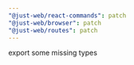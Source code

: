 ```yaml
---
"@just-web/react-commands": patch
"@just-web/browser": patch
"@just-web/routes": patch
---
```


export some missing types

